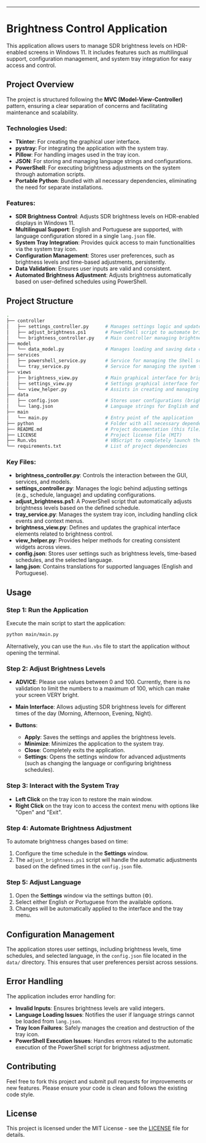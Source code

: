 ---

# Brightness Control Application

This application allows users to manage SDR brightness levels on HDR-enabled screens in Windows 11. It includes features such as multilingual support, configuration management, and system tray integration for easy access and control.

## Project Overview

The project is structured following the **MVC (Model-View-Controller)** pattern, ensuring a clear separation of concerns and facilitating maintenance and scalability.

### Technologies Used:

- **Tkinter**: For creating the graphical user interface.
- **pystray**: For integrating the application with the system tray.
- **Pillow**: For handling images used in the tray icon.
- **JSON**: For storing and managing language strings and configurations.
- **PowerShell**: For executing brightness adjustments on the system through automation scripts.
- **Portable Python**: Bundled with all necessary dependencies, eliminating the need for separate installations.

### Features:

- **SDR Brightness Control**: Adjusts SDR brightness levels on HDR-enabled displays in Windows 11.
- **Multilingual Support**: English and Portuguese are supported, with language configuration stored in a single `lang.json` file.
- **System Tray Integration**: Provides quick access to main functionalities via the system tray icon.
- **Configuration Management**: Stores user preferences, such as brightness levels and time-based adjustments, persistently.
- **Data Validation**: Ensures user inputs are valid and consistent.
- **Automated Brightness Adjustment**: Adjusts brightness automatically based on user-defined schedules using PowerShell.

## Project Structure

```bash
.
├── controller
│   ├── settings_controller.py      # Manages settings logic and updates configurations
│   ├── adjust_brightness.ps1       # PowerShell script to automate brightness changes based on time
│   └── brightness_controller.py    # Main controller managing brightness logic and interaction with the view
├── model
│   └── data_model.py               # Manages loading and saving data configurations (config.json)
├── services
│   ├── powershell_service.py       # Service for managing the Shell script
│   └── tray_service.py             # Service for managing the system tray icon
├── views
│   ├── brightness_view.py          # Main graphical interface for brightness control
│   ├── settings_view.py            # Settings graphical interface for configuring options
│   └── view_helper.py              # Assists in creating and managing UI widgets
├── data
│   ├── config.json                 # Stores user configurations (brightness levels, schedules, language)
│   └── lang.json                   # Language strings for English and Portuguese
├── main
│   └── main.py                     # Entry point of the application
├── python                          # Folder with all necessary dependencies to run the application (Portable Python)
├── README.md                       # Project documentation (this file)
├── LICENSE                         # Project license file (MIT)
├── Run.vbs                         # VBScript to completely launch the application
└── requirements.txt                # List of project dependencies
```

### Key Files:

- **brightness_controller.py**: Controls the interaction between the GUI, services, and models.
- **settings_controller.py**: Manages the logic behind adjusting settings (e.g., schedule, language) and updating configurations.
- **adjust_brightness.ps1**: A PowerShell script that automatically adjusts brightness levels based on the defined schedule.
- **tray_service.py**: Manages the system tray icon, including handling click events and context menus.
- **brightness_view.py**: Defines and updates the graphical interface elements related to brightness control.
- **view_helper.py**: Provides helper methods for creating consistent widgets across views.
- **config.json**: Stores user settings such as brightness levels, time-based schedules, and the selected language.
- **lang.json**: Contains translations for supported languages (English and Portuguese).

## Usage

### Step 1: Run the Application

Execute the main script to start the application:

```bash
python main/main.py
```

Alternatively, you can use the `Run.vbs` file to start the application without opening the terminal.

### Step 2: Adjust Brightness Levels

- **ADVICE**: Please use values between 0 and 100. Currently, there is no validation to limit the numbers to a maximum of 100, which can make your screen VERY bright.

- **Main Interface**: Allows adjusting SDR brightness levels for different times of the day (Morning, Afternoon, Evening, Night).
- **Buttons**:
  - **Apply**: Saves the settings and applies the brightness levels.
  - **Minimize**: Minimizes the application to the system tray.
  - **Close**: Completely exits the application.
  - **Settings**: Opens the settings window for advanced adjustments (such as changing the language or configuring brightness schedules).

### Step 3: Interact with the System Tray

- **Left Click** on the tray icon to restore the main window.
- **Right Click** on the tray icon to access the context menu with options like "Open" and "Exit".

### Step 4: Automate Brightness Adjustment

To automate brightness changes based on time:
1. Configure the time schedule in the **Settings** window.
2. The `adjust_brightness.ps1` script will handle the automatic adjustments based on the defined times in the `config.json` file.

### Step 5: Adjust Language

1. Open the **Settings** window via the settings button (⚙).
2. Select either English or Portuguese from the available options.
3. Changes will be automatically applied to the interface and the tray menu.

## Configuration Management

The application stores user settings, including brightness levels, time schedules, and selected language, in the `config.json` file located in the `data/` directory. This ensures that user preferences persist across sessions.

## Error Handling

The application includes error handling for:

- **Invalid Inputs**: Ensures brightness levels are valid integers.
- **Language Loading Issues**: Notifies the user if language strings cannot be loaded from `lang.json`.
- **Tray Icon Failures**: Safely manages the creation and destruction of the tray icon.
- **PowerShell Execution Issues**: Handles errors related to the automatic execution of the PowerShell script for brightness adjustment.

## Contributing

Feel free to fork this project and submit pull requests for improvements or new features. Please ensure your code is clean and follows the existing code style.

## License

This project is licensed under the MIT License - see the [LICENSE](LICENSE) file for details.